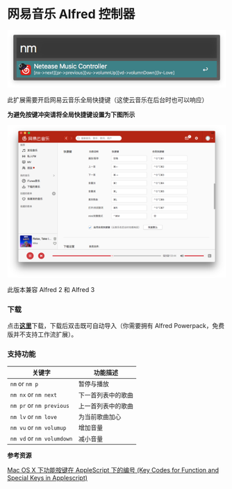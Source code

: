 # 网易音乐 Alfred 控制器

![Screenshot](./img/alfred-screenshot.png)

此扩展需要开启网易云音乐全局快捷键（这使云音乐在后台时也可以响应）

**为避免按键冲突请将全局快捷键设置为下图所示**

![NeteaseMusic Keybinding](./img/netseat-music-setting.png)

此版本兼容 Alfred 2 和 Alfred 3

### 下载

点击[**这里**](https://github.com/li-xinyang/AW_NeteaseAlfredController/blob/master/NeteaseMusicController.alfredworkflow?raw=trueg)下载，下载后双击既可自动导入（你需要拥有 Alfred Powerpack，免费版并不支持工作流扩展）。

### 支持功能

|关键字|功能描述|
|------|--------|
|`nm` or `nm p`|暂停与播放|
|`nm nx` or `nm next`|下一首列表中的歌曲|
|`nm pr` or `nm previous`|上一首列表中的歌曲|
|`nm lv` or `nm love`|为当前歌曲加心|
|`nm vu` or `nm volumup`|增加音量|
|`nm vd` or `nm volumdown`|减小音量|

**参考资源**

[Mac OS X 下功能按键在 AppleScript 下的编号 (Key Codes for Function and Special Keys in Applescript)](http://macbiblioblog.blogspot.sg/2014/12/key-codes-for-function-and-special-keys.html)
